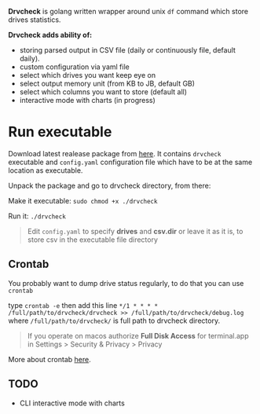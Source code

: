 **Drvcheck** is golang written wrapper around unix `df` command which store drives statistics.

**Drvcheck adds ability of:**
- storing parsed output in CSV file (daily or continuously file, default daily).
- custom configuration via yaml file
- select which drives you want keep eye on
- select output memory unit (from KB to JB, default GB)
- select which columns you want to store (default all)
- interactive mode with charts (in progress)


# Run executable
Download latest realease package from [here](https://github.com/Xrzys/drvcheck/releases "here").
It contains `drvcheck` executable and `config.yaml` configuration file which have to be at the same location as executable.

Unpack the package and go to drvcheck directory, from there:

Make it executable:
`sudo chmod +x ./drvcheck`

Run it:
`./drvcheck`

> Edit `config.yaml` to specify **drives** and **csv.dir** or leave it as it is, to store csv in the executable file directory

## Crontab

You probably want to dump drive status regularly, to do that you can use `crontab`

type `crontab -e` then add this line
`*/1 * * * * /full/path/to/drvcheck/drvcheck >> /full/path/to/drvcheck/debug.log` 
where `/full/path/to/drvcheck/` is full path to drvcheck directory.

> If you operate on macos authorize **Full Disk Access** for terminal.app in Settings > Security & Privacy > Privacy



More about crontab [here](https://man7.org/linux/man-pages/man5/crontab.5.html "here").



## TODO
- CLI interactive mode with charts




